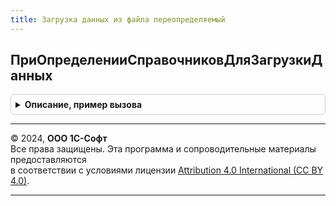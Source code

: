 ```yaml
---
title: Загрузка данных из файла переопределяемый
---
```



## ПриОпределенииСправочниковДляЗагрузкиДанных
<details style="margin: 1em 0; padding: 0.5em; border: 1px solid #ccc; border-radius: 6px;">

<summary style="font-weight: bold; cursor: pointer;">Описание, пример вызова</summary>

```bsl

// Определяет список справочников, доступных для загрузки с помощью подсистемы "Загрузка данных из файла".
// Если справочник нужно исключить из списка загружаемых, то его следует удалить из таблицы.
//
// Параметры:
//  ЗагружаемыеСправочники - ТаблицаЗначений - список справочников, в которые возможна загрузка данных:
//      * ПолноеИмя          - Строка - полное имя справочника (как в метаданных).
//      * Представление      - Строка - представление справочника в списке выбора.
//      * ПрикладнаяЗагрузка - Булево - если Истина, значит справочник использует собственный алгоритм загрузки и
//                                      в модуле менеджера справочника определены функции.
//
// Пример:
//
//  // Собственный алгоритм загрузки в справочник Номенклатуры.
//	Сведения = ЗагружаемыеСправочники.Добавить();
//	Сведения.ПолноеИмя          = Метаданные.Справочники.Номенклатура.ПолноеИмя();
//	Сведения.Представление      = Метаданные.Справочники.Номенклатура.Представление();
//	Сведения.ПрикладнаяЗагрузка = Истина;
//
//  //Загрузка в классификатор валюты запрещена.
//  СтрокаТаблицы = ЗагружаемыеСправочники.Найти(Метаданные.Справочники.Валюты.ПолноеИмя(), "ПолноеИмя");
//  Если СтрокаТаблицы <> Неопределено Тогда
//    ЗагружаемыеСправочники.Удалить(СтрокаТаблицы);
//  КонецЕсли;
//
Процедура ПриОпределенииСправочниковДляЗагрузкиДанных(ЗагружаемыеСправочники) Экспорт
```

Пример вызова
```bsl
ЗагрузкаДанныхИзФайлаПереопределяемый.ПриОпределенииСправочниковДляЗагрузкиДанных(ЗагружаемыеСправочники) 
```
</details>

---

© 2024, **ООО 1С-Софт**  
Все права защищены. Эта программа и сопроводительные материалы предоставляются  
в соответствии с условиями лицензии [Attribution 4.0 International (CC BY 4.0)](https://creativecommons.org/licenses/by/4.0/legalcode).

---
